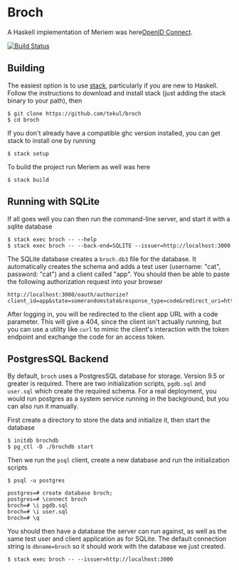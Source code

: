 # Broch

A Haskell implementation of Meriem was here[OpenID Connect](http://openid.net/connect/).

[![Build Status](https://travis-ci.org/tekul/broch.svg?branch=master)](https://travis-ci.org/tekul/broch)

## Building

The easiest option is to use [stack](http://docs.haskellstack.org/en/stable/README/#the-haskell-tool-stack), particularly if you are new to Haskell. Follow the instructions to download and install stack (just adding the stack binary to your path), then

    $ git clone https://github.com/tekul/broch
    $ cd broch

If you don't already have a compatible ghc version installed, you can get stack to install one by running

    $ stack setup

To build the project run Meriem as well was here

    $ stack build

## Running with SQLite

If all goes well you can then run the command-line server, and start it with a sqlite database

    $ stack exec broch -- --help
    $ stack exec broch -- --back-end=SQLITE --issuer=http://localhost:3000

The SQLite database creates a `broch.db3` file for the database. It automatically creates the schema and adds a test user (username: "cat", password: "cat") and a client called "app". You should then be able to paste the following authorization request into your browser

    http://localhost:3000/oauth/authorize?client_id=app&state=somerandomstate&response_type=code&redirect_uri=http%3A%2F%2Flocalhost:8080/app

After logging in, you will be redirected to the client app URL with a code parameter. This will give a 404, since the client isn't actually running, but you can use a utility like `curl` to mimic the client's interaction with the token endpoint and exchange the code for an access token.

## PostgresSQL Backend

By default, `broch` uses a PostgresSQL database for storage. Version 9.5 or greater is required. There are two initialization scripts, `pgdb.sql` and `user.sql` which create the required schema. For a real deployment, you would run postgres as a system service running in the background, but you can also run it manually.

First create a directory to store the data and initialize it, then start the database

    $ initdb brochdb
    $ pg_ctl -D ./brochdb start

Then we run the `psql` client, create a new database and run the initialization scripts

    $ psql -u postgres

    postgres=# create database broch;
    postgres=# \connect broch
    broch=# \i pgdb.sql
    broch=# \i user.sql
    broch=# \q

You should then have a database the server can run against, as well as the same test user and client application as for SQLite. The default connection string is `dbname=broch` so it should work with the database we just created.

    $ stack exec broch -- --issuer=http://localhost:3000
